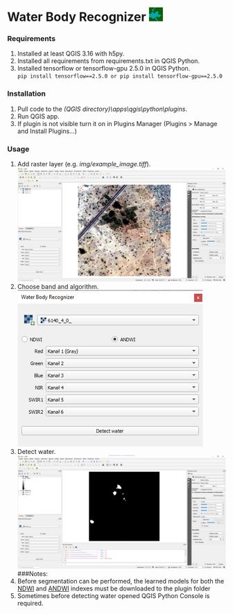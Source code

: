# Water Body Recognizer ![Icon](img/icon.png "Water Body Recognizer")
### Requirements
1. Installed at least QGIS 3.16 with h5py.</li>
2. Installed all requirements from requirements.txt in QGIS Python.</li>
3. Installed tensorflow or tensorflow-gpu 2.5.0 in QGIS Python.<br />
    `pip install tensorflow==2.5.0 or pip install tensorflow-gpu==2.5.0`
### Installation
1. Pull code to the _(QGIS directory)\apps\qgis\python\plugins_.
2. Run QGIS app.
3. If plugin is not visible turn it on in Plugins Manager (Plugins > Manage and Install Plugins...)
### Usage
1. Add raster layer (e.g. _img/example_image.tiff_).<br />
![Raster layer](img/img2.png "Raster layer")
2. Choose band and algorithm.<br />
![Water Body Recognizer Plugin](img/img1.png "Water Body Recognizer Plugin")
3. Detect water.<br />
![Detect water result](img/img3.png "Detect water result")
###Notes: 
1. Before segmentation can be performed, the learned models for both the [NDWI](https://politechnikawroclawska-my.sharepoint.com/:u:/g/personal/238025_student_pwr_edu_pl/ESV04L1oxCtDonqiJde9KxMBG7FrhPhOsO0V9u-aDtw0HQ) and [ANDWI](https://politechnikawroclawska-my.sharepoint.com/:u:/g/personal/238025_student_pwr_edu_pl/EQH8bYWPgaFEvjp2fJ34miwBRVyA8frQEyXITv6VqSKmvg?e=GJPOB2) indexes must be downloaded to the plugin folder
2. Sometimes before detecting water opened QGIS Python Console is required.
